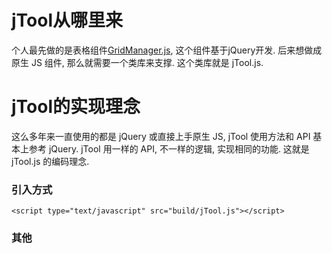 # jTool从哪里来
个人最先做的是表格组件[GridManager.js](http://www.lovejavascript.com/plugIn/GridManager/demo2.html), 这个组件基于jQuery开发.
后来想做成原生 JS 组件, 那么就需要一个类库来支撑. 这个类库就是 jTool.js.

# jTool的实现理念
这么多年来一直使用的都是 jQuery 或直接上手原生 JS, jTool 使用方法和 API 基本上参考 jQuery.
jTool 用一样的 API, 不一样的逻辑, 实现相同的功能. 这就是 jTool.js 的编码理念.

### 引入方式
```
<script type="text/javascript" src="build/jTool.js"></script>
```
### 其他

